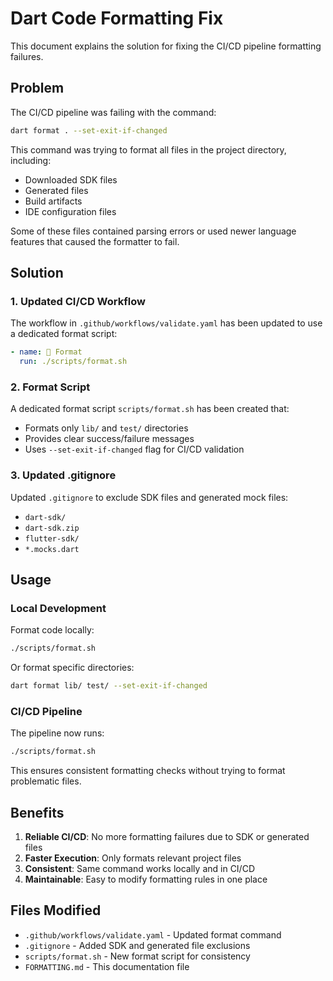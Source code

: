 # Dart Code Formatting Fix

This document explains the solution for fixing the CI/CD pipeline formatting failures.

## Problem

The CI/CD pipeline was failing with the command:
```bash
dart format . --set-exit-if-changed
```

This command was trying to format all files in the project directory, including:
- Downloaded SDK files
- Generated files  
- Build artifacts
- IDE configuration files

Some of these files contained parsing errors or used newer language features that caused the formatter to fail.

## Solution

### 1. Updated CI/CD Workflow

The workflow in `.github/workflows/validate.yaml` has been updated to use a dedicated format script:

```yaml
- name: 📝 Format
  run: ./scripts/format.sh
```

### 2. Format Script

A dedicated format script `scripts/format.sh` has been created that:
- Formats only `lib/` and `test/` directories
- Provides clear success/failure messages
- Uses `--set-exit-if-changed` flag for CI/CD validation

### 3. Updated .gitignore

Updated `.gitignore` to exclude SDK files and generated mock files:
- `dart-sdk/`
- `dart-sdk.zip`
- `flutter-sdk/`
- `*.mocks.dart`

## Usage

### Local Development

Format code locally:
```bash
./scripts/format.sh
```

Or format specific directories:
```bash
dart format lib/ test/ --set-exit-if-changed
```

### CI/CD Pipeline

The pipeline now runs:
```bash
./scripts/format.sh
```

This ensures consistent formatting checks without trying to format problematic files.

## Benefits

1. **Reliable CI/CD**: No more formatting failures due to SDK or generated files
2. **Faster Execution**: Only formats relevant project files
3. **Consistent**: Same command works locally and in CI/CD
4. **Maintainable**: Easy to modify formatting rules in one place

## Files Modified

- `.github/workflows/validate.yaml` - Updated format command
- `.gitignore` - Added SDK and generated file exclusions
- `scripts/format.sh` - New format script for consistency
- `FORMATTING.md` - This documentation file